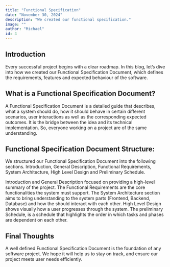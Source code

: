 ```yaml
---
title: "Functional Specification"
date: "November 30, 2024"
description: "We created our functional specification."
image: ""
author: "Michael"
id: 4
---
```


## Introduction

Every successful project begins with a clear roadmap. In this blog, let’s dive into how
we created our Functional Specification Document, which defines the requirements,
features and expected behaviour of the software.

## What is a Functional Specification Document?

A Functional Specification Document is a detailed guide that describes, what a
system should do, how it should behave in certain different scenarios, user
interactions as well as the corresponding expected outcomes. It is the bridge
between the idea and its technical implementation. So, everyone working on a
project are of the same understanding.

## Functional Specification Document Structure:
We structured our Functional Specification Document into the following sections.
Introduction, General Description, Functional Requirements, System Architecture,
High Level Design and Preliminary Schedule.

Introduction and General Description focused on providing a high-level summary of
the project. The Functional Requirements are the core functionalities the system
must support. The System Architecture section aims to bring understanding to the
system parts (Frontend, Backend, Database) and how the should interact with each
other. High Level Design shows visually how a user progresses through the system.
The preliminary Schedule, is a schedule that highlights the order in which tasks and
phases are dependent on each other.

## Final Thoughts

A well defined Functional Specification Document is the foundation of any software
project. We hope it will help us to stay on track, and ensure our project meets user needs
efficiently.